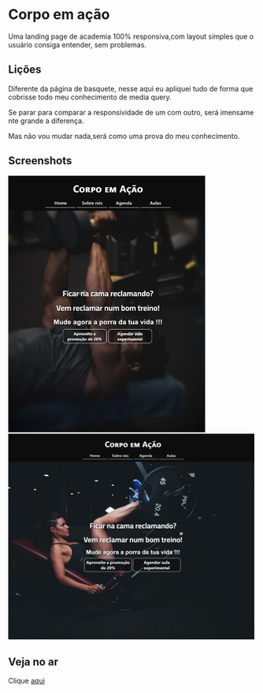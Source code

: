 
# Corpo em ação

Uma landing page de academia 100% responsiva,com layout simples que o usuário consiga entender, sem problemas.

## Lições
Diferente da página de basquete, nesse aqui eu apliquei tudo de forma que cobrisse todo meu conhecimento de media query.

Se parar para comparar a responsividade de um com outro, será imensamente grande a diferença.

Mas não vou mudar nada,será como uma prova do meu conhecimento.
## Screenshots
<div >
    <img src="img/quadrado.png" width="400px" alt="Imagem do site em quadrado">
    <img src="img/horizontal.png" width="500px" alt="Imagem do site na horizontal">
</div>


## Veja no ar

Clique <a href="">aqui</a>

